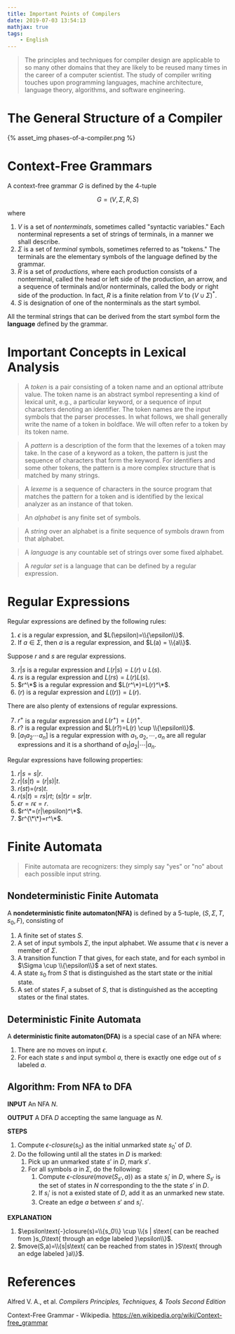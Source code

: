 ```yaml
---
title: Important Points of Compilers
date: 2019-07-03 13:54:13
mathjax: true
tags:
    - English
---
```


> The principles and techniques for compiler design are applicable to so many other domains that they are likely to be reused many times in the career of a computer scientist. The study of compiler writing touches upon programming languages, machine architecture, language theory, algorithms, and software engineering.

# The General Structure of a Compiler

{% asset_img phases-of-a-compiler.png %}

# Context-Free Grammars

A context-free grammar $G$ is defined by the 4-tuple

$$
G = (V, \Sigma, R, S)
$$

where

1. $V$ is a set of _nonterminals_, sometimes called \"syntactic variables.\" Each nonterminal represents a set of strings of terminals, in a manner we shall describe.
2. $\Sigma$ is a set of _terminal_ symbols, sometimes referred to as \"tokens.\" The terminals are the elementary symbols of the language defined by the grammar.
3. $R$ is a set of _productions_, where each production consists of a nonterminal, called the head or left side of the production, an arrow, and a sequence of terminals and/or nonterminals, called the body or right side of the production. In fact, $R$ is a finite relation from $V$ to $(V \cup \Sigma)^*$.
4. $S$ is designation of one of the nonterminals as the start symbol.

All the terminal strings that can be derived from the start symbol form the **language** defined by the grammar.

# Important Concepts in Lexical Analysis

> A _token_ is a pair consisting of a token name and an optional attribute value. The token name is an abstract symbol representing a kind of lexical unit, e.g., a particular keyword, or a sequence of input characters denoting an identifier. The token names are the input symbols that the parser processes. In what follows, we shall generally write the name of a token in boldface. We will often refer to a token by its token name.

> A _pattern_ is a description of the form that the lexemes of a token may take. In the case of a keyword as a token, the pattern is just the sequence of characters that form the keyword. For identifiers and some other tokens, the pattern is a more complex structure that is matched by many strings.

> A _lexeme_ is a sequence of characters in the source program that matches the pattern for a token and is identified by the lexical analyzer as an instance of that token.

> An _alphabet_ is any finite set of symbols.

> A _string_ over an alphabet is a finite sequence of symbols drawn from that alphabet.

> A _language_ is any countable set of strings over some fixed alphabet.

> A _regular set_ is a language that can be defined by a regular expression.

# Regular Expressions

Regular expressions are defined by the following rules:

1. $\epsilon$ is a regular expression, and $L(\epsilon)=\\{\epsilon\\}$.
2. If $a \in \Sigma$, then $a$ is a regular expression, and $L(a) = \\{a\\}$.

Suppose $r$ and $s$ are regular expressions.

3. $r|s$ is a regular expression and $L(r|s)=L(r) \cup L(s)$.
4. $rs$ is a regular expression and $L(rs)=L(r)L(s)$.
5. $r^\*$ is a regular expression and $L(r^\*)=L(r)^\*$.
6. $(r)$ is a regular expression and $L((r))=L(r)$.

There are also plenty of extensions of regular expressions.

7. $r^+$ is a regular expression and $L(r^+)=L(r)^+$.
8. $r?$ is a regular expression and $L(r?)=L(r) \cup \\{\epsilon\\}$.
9. $[a_1a_2\cdots a_n]$ is a regular expression with $a_1,a_2,\cdots,a_n$ are all regular expressions and it is a shorthand of $a_1|a_2|\cdots|a_n$.

Regular expressions have following properties:

1. $r|s=s|r$.
2. $r|(s|t)=(r|s)|t$.
3. $r(st)$=$(rs)t$.
4. $r(s|t)=rs|rt$; $(s|t)r=sr|tr$.
5. $\epsilon r=r\epsilon=r$.
6. $r^\*=(r|\epsilon)^\*$.
7. $r^{\*\*}=r^\*$.

# Finite Automata

> Finite automata are recognizers: they simply say \"yes\" or \"no\" about each possible input string.

## Nondeterministic Finite Automata

A **nondeterministic finite automaton(NFA)** is defined by a 5-tuple, $(S, \Sigma, T, s_0, F)$, consisting of

1. A finite set of states $S$.
2. A set of input symbols $\Sigma$, the input alphabet. We assume that $\epsilon$ is never a member of $\Sigma$.
3. A transition function $T$ that gives, for each state, and for each symbol in $\Sigma \cup \\{\epsilon\\}$ a set of next states.
4. A state $s_0$ from $S$ that is distinguished as the start state or the initial state.
5. A set of states $F$, a subset of $S$, that is distinguished as the accepting states or the final states.

## Deterministic Finite Automata

A **deterministic finite automaton(DFA)** is a special case of an NFA where:

1. There are no moves on input $\epsilon$.
2. For each state $s$ and input symbol $a$, there is exactly one edge out of $s$ labeled $a$.

## Algorithm: From NFA to DFA

**INPUT** An NFA $N$.

**OUTPUT** A DFA $D$ accepting the same language as $N$.

**STEPS**

1. Compute $\epsilon\text{-}closure(s_0)$ as the initial unmarked state $s_0'$ of $D$.
2. Do the following until all the states in $D$ is marked:
    1. Pick up an unmarked state $s'$ in $D$, mark $s'$.
    2. For all symbols $a$ in $\Sigma$, do the following:
        1. Compute $\epsilon\text{-}closure(move(S_{s'}, a))$ as a state $s_i'$ in $D$, where $S_{s'}$ is the set of states in $N$ corresponding to the the state $s'$ in $D$.
        2. If $s_i'$ is not a existed state of $D$, add it as an unmarked new state.
        3. Create an edge $a$ between $s'$ and $s_i'$.

**EXPLANATION**

1. $\epsilon\text{-}closure(s)=\\{s_0\\} \cup \\{s | s\text{ can be reached from }s_0\text{ through an edge labeled }\epsilon\\}$.
2. $move(S,a)=\\{s|s\text{ can be reached from states in }S\text{ through an edge labeled }a\\}$.

# References

Alfred V. A., et al. _Compilers Principles, Techniques, & Tools Second Edition_

Context-Free Grammar - Wikipedia. https://en.wikipedia.org/wiki/Context-free_grammar
